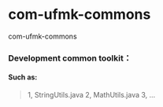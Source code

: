 # com-ufmk-commons
  com-ufmk-commons

### Development common toolkit：
#### Such as:

 > 1, StringUtils.java
 > 2, MathUtils.java
 > 3, ...
